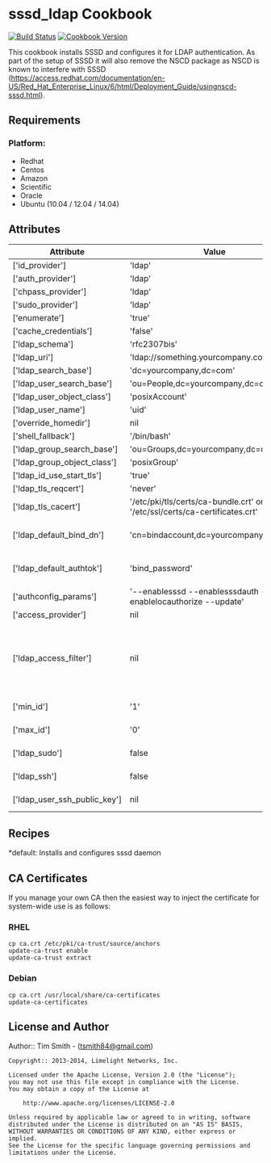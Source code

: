 sssd_ldap Cookbook
==================
[![Build Status](https://travis-ci.org/tas50/chef-sssd_ldap.svg?branch=master)](https://travis-ci.org/tas50/chef-sssd_ldap)
[![Cookbook Version](https://img.shields.io/cookbook/v/sssd_ldap.svg)](https://supermarket.chef.io/cookbooks/sssd_ldap)

This cookbook installs SSSD and configures it for LDAP authentication.  As part of the setup of SSSD it will also remove the NSCD package as NSCD is known to interfere with SSSD (https://access.redhat.com/documentation/en-US/Red_Hat_Enterprise_Linux/6/html/Deployment_Guide/usingnscd-sssd.html).

Requirements
------------

### Platform:

* Redhat
* Centos
* Amazon
* Scientific
* Oracle
* Ubuntu (10.04 / 12.04 / 14.04)

Attributes
----------
| Attribute | Value | Comment |
| -------------  | -------------  | -------------  |
| ['id_provider'] | 'ldap' | |
| ['auth_provider'] | 'ldap' | |
| ['chpass_provider'] | 'ldap' | |
| ['sudo_provider'] | 'ldap' | |
| ['enumerate'] | 'true' | |
| ['cache_credentials'] | 'false' | |
| ['ldap_schema'] | 'rfc2307bis' | |
| ['ldap_uri'] | 'ldap://something.yourcompany.com' | |
| ['ldap_search_base'] | 'dc=yourcompany,dc=com' | |
| ['ldap_user_search_base'] | 'ou=People,dc=yourcompany,dc=com' | |
| ['ldap_user_object_class'] | 'posixAccount' | |
| ['ldap_user_name'] | 'uid' | |
| ['override_homedir'] | nil | |
| ['shell_fallback'] | '/bin/bash' | |
| ['ldap_group_search_base'] | 'ou=Groups,dc=yourcompany,dc=com' | |
| ['ldap_group_object_class'] | 'posixGroup' | |
| ['ldap_id_use_start_tls'] | 'true' | |
| ['ldap_tls_reqcert'] | 'never' | |
| ['ldap_tls_cacert'] | '/etc/pki/tls/certs/ca-bundle.crt' or '/etc/ssl/certs/ca-certificates.crt' | defaults for RHEL and others respectively |
| ['ldap_default_bind_dn'] | 'cn=bindaccount,dc=yourcompany,dc=com' | if you have a domain that doesn't require binding set this attributes to nil
| ['ldap_default_authtok'] | 'bind_password' | if you have a domain that doesn't require binding set this to nil |
| ['authconfig_params'] | '--enablesssd --enablesssdauth --enablelocauthorize --update' | |
| ['access_provider'] | nil | Should be set to 'ldap' |
| ['ldap_access_filter'] | nil| Can use simple LDAP filter such as 'uid=abc123' or more expressive LDAP filters like '(&(objectClass=employee)(department=ITSupport))' |
| ['min_id'] | '1' | default, used to ignore lower uid/gid's |
| ['max_id'] | '0' | default, used to ignore higher uid/gid's |
| ['ldap_sudo'] | false | Adds ldap enabled sudoers (true/false) |
| ['ldap_ssh'] | false | Adds ldap enabled ssh (true/false) |
| ['ldap_user_ssh_public_key'] | nil | ldap attribute containing ssh public key |


Recipes
-------

*default: Installs and configures sssd daemon

CA Certificates
---------------

If you manage your own CA then the easiest way to inject the certificate for system-wide use is as follows:

### RHEL

    cp ca.crt /etc/pki/ca-trust/source/anchors
    update-ca-trust enable
    update-ca-trust extract

### Debian

    cp ca.crt /usr/local/share/ca-certificates
    update-ca-certificates

License and Author
------------------

Author:: Tim Smith - (<tsmith84@gmail.com>)

```text
Copyright:: 2013-2014, Limelight Networks, Inc.

Licensed under the Apache License, Version 2.0 (the "License");
you may not use this file except in compliance with the License.
You may obtain a copy of the License at

    http://www.apache.org/licenses/LICENSE-2.0

Unless required by applicable law or agreed to in writing, software
distributed under the License is distributed on an "AS IS" BASIS,
WITHOUT WARRANTIES OR CONDITIONS OF ANY KIND, either express or implied.
See the License for the specific language governing permissions and
limitations under the License.
```
